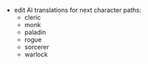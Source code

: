 - edit AI translations for next character paths:
    - cleric
    - monk
    - paladin
    - rogue
    - sorcerer
    - warlock